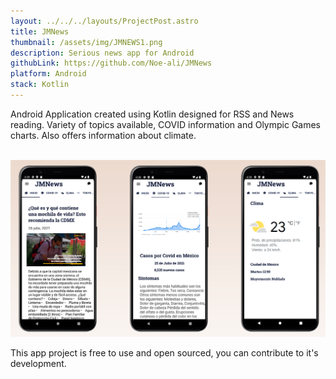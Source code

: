```yaml
---
layout: ../../../layouts/ProjectPost.astro
title: JMNews
thumbnail: /assets/img/JMNEWS1.png
description: Serious news app for Android
githubLink: https://github.com/Noe-ali/JMNews
platform: Android
stack: Kotlin
---
```


Android Application created using Kotlin designed for RSS and News reading.
Variety of topics available, COVID information and Olympic Games charts. Also offers information about climate.
<br>
<br>


![App Overview](/assets/img/JMNEWS2.png)
<br>

This app project is free to use and open sourced, you can contribute to it's development.
